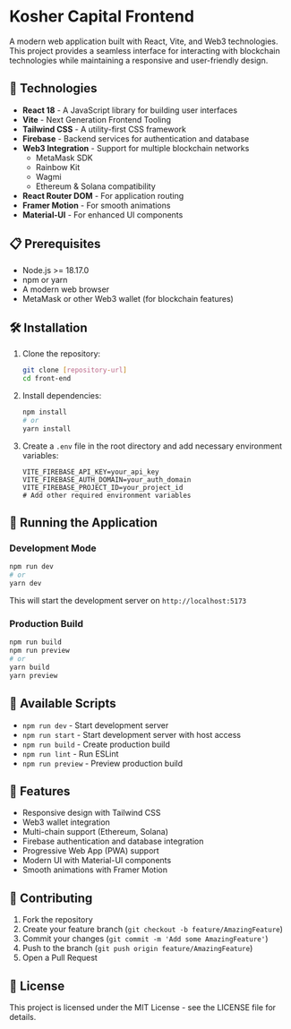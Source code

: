 # Kosher Capital Frontend

A modern web application built with React, Vite, and Web3 technologies. This project provides a seamless interface for interacting with blockchain technologies while maintaining a responsive and user-friendly design.

## 🚀 Technologies

- **React 18** - A JavaScript library for building user interfaces
- **Vite** - Next Generation Frontend Tooling
- **Tailwind CSS** - A utility-first CSS framework
- **Firebase** - Backend services for authentication and database
- **Web3 Integration** - Support for multiple blockchain networks
  - MetaMask SDK
  - Rainbow Kit
  - Wagmi
  - Ethereum & Solana compatibility
- **React Router DOM** - For application routing
- **Framer Motion** - For smooth animations
- **Material-UI** - For enhanced UI components

## 📋 Prerequisites

- Node.js >= 18.17.0
- npm or yarn
- A modern web browser
- MetaMask or other Web3 wallet (for blockchain features)

## 🛠️ Installation

1. Clone the repository:
   ```bash
   git clone [repository-url]
   cd front-end
   ```

2. Install dependencies:
   ```bash
   npm install
   # or
   yarn install
   ```

3. Create a `.env` file in the root directory and add necessary environment variables:
   ```env
   VITE_FIREBASE_API_KEY=your_api_key
   VITE_FIREBASE_AUTH_DOMAIN=your_auth_domain
   VITE_FIREBASE_PROJECT_ID=your_project_id
   # Add other required environment variables
   ```

## 🚀 Running the Application

### Development Mode
```bash
npm run dev
# or
yarn dev
```
This will start the development server on `http://localhost:5173`

### Production Build
```bash
npm run build
npm run preview
# or
yarn build
yarn preview
```

## 🔧 Available Scripts

- `npm run dev` - Start development server
- `npm run start` - Start development server with host access
- `npm run build` - Create production build
- `npm run lint` - Run ESLint
- `npm run preview` - Preview production build

## 🌟 Features

- Responsive design with Tailwind CSS
- Web3 wallet integration
- Multi-chain support (Ethereum, Solana)
- Firebase authentication and database integration
- Progressive Web App (PWA) support
- Modern UI with Material-UI components
- Smooth animations with Framer Motion

## 🤝 Contributing

1. Fork the repository
2. Create your feature branch (`git checkout -b feature/AmazingFeature`)
3. Commit your changes (`git commit -m 'Add some AmazingFeature'`)
4. Push to the branch (`git push origin feature/AmazingFeature`)
5. Open a Pull Request

## 📝 License

This project is licensed under the MIT License - see the LICENSE file for details.